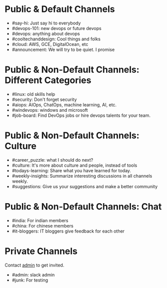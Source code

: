 # Public & Default Channels
- #say-hi: Just say hi to everybody
- #devops-101: new devops or future devops
- #devops: anything about devops
- #cooltechanddesign: Cool things and folks
- #cloud: AWS, GCE, DigitalOcean, etc
- #announcement: We will try to be quiet. I promise

# Public & Non-Default Channels: Different Categories
- #linux: old skills help
- #security: Don't forget security
- #aiops: AIOps, ChatOps, machine learning, AI, etc.
- #windevops: windows and microsoft
- #job-board: Find DevOps jobs or hire devops talents for your team.

# Public & Non-Default Channels: Culture
- #career_puzzle: what I should do next?
- #culture: It's more about culture and people, instead of tools
- #todays-learning: Share what you have learned for today.
- #weekly-insights: Summarize interesting discussions in all channels weekly.
- #suggestions: Give us your suggestions and make a better community

# Public & Non-Default Channels: Chat
- #india: For indian members
- #china: For chinese members
- #it-bloggers: IT bloggers give feedback for each other

# Private Channels
Contact [admin](./admin.md) to get invited.
- #admin: slack admin
- #junk: For testing

